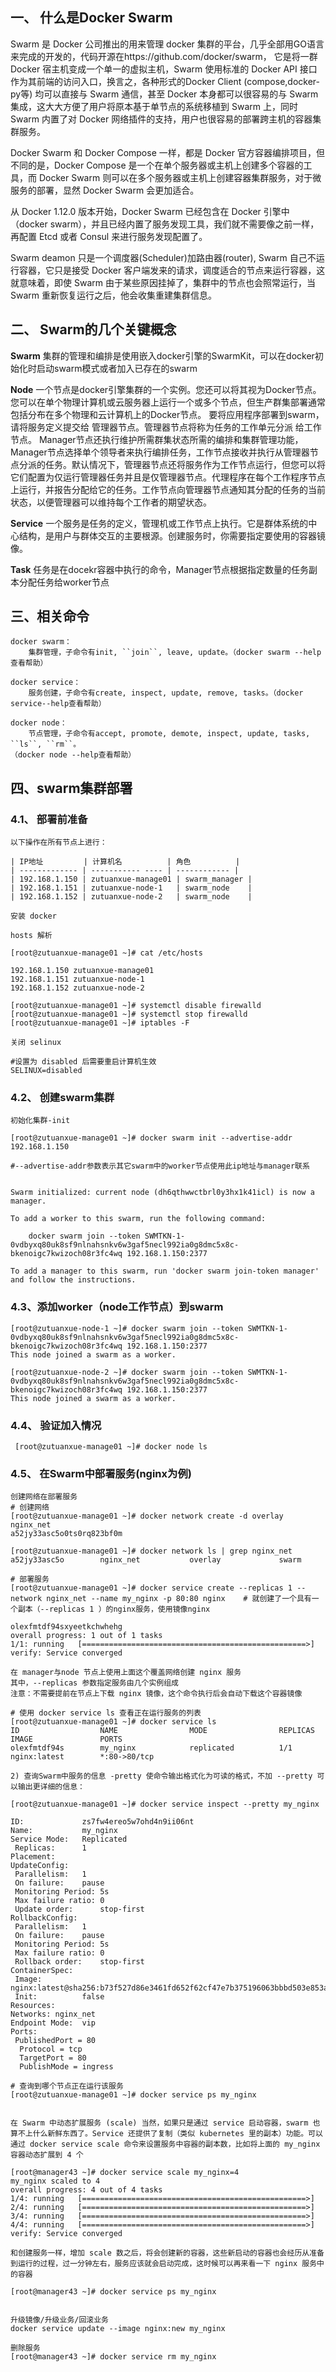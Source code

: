 ## 一、 什么是Docker Swarm

Swarm 是 Docker 公司推出的用来管理 docker 集群的平台，几乎全部用GO语言来完成的开发的，代码开源在https://github.com/docker/swarm， 它是将一群 Docker 宿主机变成一个单一的虚拟主机，Swarm 使用标准的 Docker API 接口作为其前端的访问入口，换言之，各种形式的Docker Client (compose,docker-py等) 均可以直接与 Swarm 通信，甚至 Docker 本身都可以很容易的与 Swarm 集成，这大大方便了用户将原本基于单节点的系统移植到 Swarm 上，同时 Swarm 内置了对 Docker 网络插件的支持，用户也很容易的部署跨主机的容器集群服务。

Docker Swarm 和 Docker Compose 一样，都是 Docker 官方容器编排项目，但不同的是，Docker Compose 是一个在单个服务器或主机上创建多个容器的工具，而 Docker Swarm 则可以在多个服务器或主机上创建容器集群服务，对于微服务的部署，显然 Docker Swarm 会更加适合。

从 Docker 1.12.0 版本开始，Docker Swarm 已经包含在 Docker 引擎中（docker swarm），并且已经内置了服务发现工具，我们就不需要像之前一样，再配置 Etcd 或者 Consul 来进行服务发现配置了。

Swarm deamon 只是一个调度器(Scheduler)加路由器(router), Swarm 自己不运行容器，它只是接受 Docker 客户端发来的请求，调度适合的节点来运行容器，这就意味着，即使 Swarm 由于某些原因挂掉了，集群中的节点也会照常运行，当 Swarm 重新恢复运行之后，他会收集重建集群信息。

## 二、 Swarm的几个关键概念

**Swarm**
集群的管理和编排是使用嵌入docker引擎的SwarmKit，可以在docker初始化时启动swarm模式或者加入已存在的swarm

**Node**
一个节点是docker引擎集群的一个实例。您还可以将其视为Docker节点。您可以在单个物理计算机或云服务器上运行一个或多个节点，但生产群集部署通常包括分布在多个物理和云计算机上的Docker节点。
要将应用程序部署到swarm，请将服务定义提交给 管理器节点。管理器节点将称为任务的工作单元分派 给工作节点。
Manager节点还执行维护所需群集状态所需的编排和集群管理功能，Manager节点选择单个领导者来执行编排任务，工作节点接收并执行从管理器节点分派的任务。默认情况下，管理器节点还将服务作为工作节点运行，但您可以将它们配置为仅运行管理器任务并且是仅管理器节点。代理程序在每个工作程序节点上运行，并报告分配给它的任务。工作节点向管理器节点通知其分配的任务的当前状态，以便管理器可以维持每个工作者的期望状态。

**Service**
一个服务是任务的定义，管理机或工作节点上执行。它是群体系统的中心结构，是用户与群体交互的主要根源。创建服务时，你需要指定要使用的容器镜像。

**Task**
任务是在docekr容器中执行的命令，Manager节点根据指定数量的任务副本分配任务给worker节点

## 三、相关命令

```
docker swarm：
	集群管理，子命令有init, ``join``, leave, update。（docker swarm --help查看帮助）

docker service：
	服务创建，子命令有create, inspect, update, remove, tasks。（docker service--help查看帮助）

docker node：
	节点管理，子命令有accept, promote, demote, inspect, update, tasks, ``ls``, ``rm``。
（docker node --help查看帮助）
```

## 四、swarm集群部署

### 4.1、 部署前准备

```
以下操作在所有节点上进行：

| IP地址         | 计算机名          | 角色          |
| ------------- | ----------- ---- | ------------ |
| 192.168.1.150 | zutuanxue-manage01 | swarm_manager |
| 192.168.1.151 | zutuanxue-node-1   | swarm_node    |
| 192.168.1.152 | zutuanxue-node-2   | swarm_node    |

安装 docker

hosts 解析

[root@zutuanxue-manage01 ~]# cat /etc/hosts

192.168.1.150 zutuanxue-manage01
192.168.1.151 zutuanxue-node-1
192.168.1.152 zutuanxue-node-2

[root@zutuanxue-manage01 ~]# systemctl disable firewalld
[root@zutuanxue-manage01 ~]# systemctl stop firewalld
[root@zutuanxue-manage01 ~]# iptables -F

关闭 selinux

#设置为 disabled 后需要重启计算机生效
SELINUX=disabled
```

### 4.2、 创建swarm集群

```
初始化集群-init

[root@zutuanxue-manage01 ~]# docker swarm init --advertise-addr 192.168.1.150

#--advertise-addr参数表示其它swarm中的worker节点使用此ip地址与manager联系


Swarm initialized: current node (dh6qthwwctbrl0y3hx1k41icl) is now a manager.

To add a worker to this swarm, run the following command:

    docker swarm join --token SWMTKN-1-0vdbyxq80uk8sf9nlnahsnkv6w3gaf5necl992ia0g8dmc5x8c-bkenoigc7kwizoch08r3fc4wq 192.168.1.150:2377

To add a manager to this swarm, run 'docker swarm join-token manager' and follow the instructions.
```

### 4.3、添加worker（node工作节点）到swarm

```
[root@zutuanxue-node-1 ~]# docker swarm join --token SWMTKN-1-0vdbyxq80uk8sf9nlnahsnkv6w3gaf5necl992ia0g8dmc5x8c-bkenoigc7kwizoch08r3fc4wq 192.168.1.150:2377
This node joined a swarm as a worker.

[root@zutuanxue-node-2 ~]# docker swarm join --token SWMTKN-1-0vdbyxq80uk8sf9nlnahsnkv6w3gaf5necl992ia0g8dmc5x8c-bkenoigc7kwizoch08r3fc4wq 192.168.1.150:2377
This node joined a swarm as a worker.
```

### 4.4、 验证加入情况

```
 [root@zutuanxue-manage01 ~]# docker node ls
```

### 4.5、 在Swarm中部署服务(nginx为例)

```
创建网络在部署服务
# 创建网络
[root@zutuanxue-manage01 ~]# docker network create -d overlay nginx_net
a52jy33asc5o0ts0rq823bf0m

[root@zutuanxue-manage01 ~]# docker network ls | grep nginx_net
a52jy33asc5o        nginx_net           overlay             swarm
 
# 部署服务
[root@zutuanxue-manage01 ~]# docker service create --replicas 1 --network nginx_net --name my_nginx -p 80:80 nginx    # 就创建了一个具有一个副本（--replicas 1 ）的nginx服务，使用镜像nginx

olexfmtdf94sxyeetkchwhehg
overall progress: 1 out of 1 tasks
1/1: running   [==================================================>]
verify: Service converged

在 manager与node 节点上使用上面这个覆盖网络创建 nginx 服务
其中，--replicas 参数指定服务由几个实例组成
注意：不需要提前在节点上下载 nginx 镜像，这个命令执行后会自动下载这个容器镜像

# 使用 docker service ls 查看正在运行服务的列表
[root@zutuanxue-manage01 ~]# docker service ls
ID                  NAME                MODE                REPLICAS            IMAGE               PORTS
olexfmtdf94s        my_nginx            replicated          1/1                 nginx:latest        *:80->80/tcp
 
2) 查询Swarm中服务的信息 -pretty 使命令输出格式化为可读的格式，不加 --pretty 可以输出更详细的信息：

[root@zutuanxue-manage01 ~]# docker service inspect --pretty my_nginx

ID:             zs7fw4ereo5w7ohd4n9ii06nt
Name:           my_nginx
Service Mode:   Replicated
 Replicas:      1
Placement:
UpdateConfig:
 Parallelism:   1
 On failure:    pause
 Monitoring Period: 5s
 Max failure ratio: 0
 Update order:      stop-first
RollbackConfig:
 Parallelism:   1
 On failure:    pause
 Monitoring Period: 5s
 Max failure ratio: 0
 Rollback order:    stop-first
ContainerSpec:
 Image:         nginx:latest@sha256:b73f527d86e3461fd652f62cf47e7b375196063bbbd503e853af5be16597cb2e
 Init:          false
Resources:
Networks: nginx_net
Endpoint Mode:  vip
Ports:
 PublishedPort = 80
  Protocol = tcp
  TargetPort = 80
  PublishMode = ingress
  
# 查询到哪个节点正在运行该服务
[root@zutuanxue-manage01 ~]# docker service ps my_nginx


在 Swarm 中动态扩展服务 (scale) 当然，如果只是通过 service 启动容器，swarm 也算不上什么新鲜东西了。Service 还提供了复制（类似 kubernetes 里的副本）功能。可以通过 docker service scale 命令来设置服务中容器的副本数，比如将上面的 my_nginx 容器动态扩展到 4 个

[root@manager43 ~]# docker service scale my_nginx=4
my_nginx scaled to 4
overall progress: 4 out of 4 tasks
1/4: running   [==================================================>]
2/4: running   [==================================================>]
3/4: running   [==================================================>]
4/4: running   [==================================================>]
verify: Service converged
 
和创建服务一样，增加 scale 数之后，将会创建新的容器，这些新启动的容器也会经历从准备到运行的过程，过一分钟左右，服务应该就会启动完成，这时候可以再来看一下 nginx 服务中的容器

[root@manager43 ~]# docker service ps my_nginx


升级镜像/升级业务/回滚业务
docker service update --image nginx:new my_nginx

删除服务
[root@manager43 ~]# docker service rm my_nginx
```